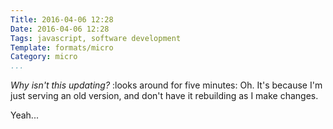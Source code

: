 ```yaml
---
Title: 2016-04-06 12:28
Date: 2016-04-06 12:28
Tags: javascript, software development
Template: formats/micro
Category: micro
...
```


_Why isn't this updating?_ :looks around for five minutes: Oh. It's because I'm just serving an old version, and don't have it rebuilding as I make changes.

Yeah...
